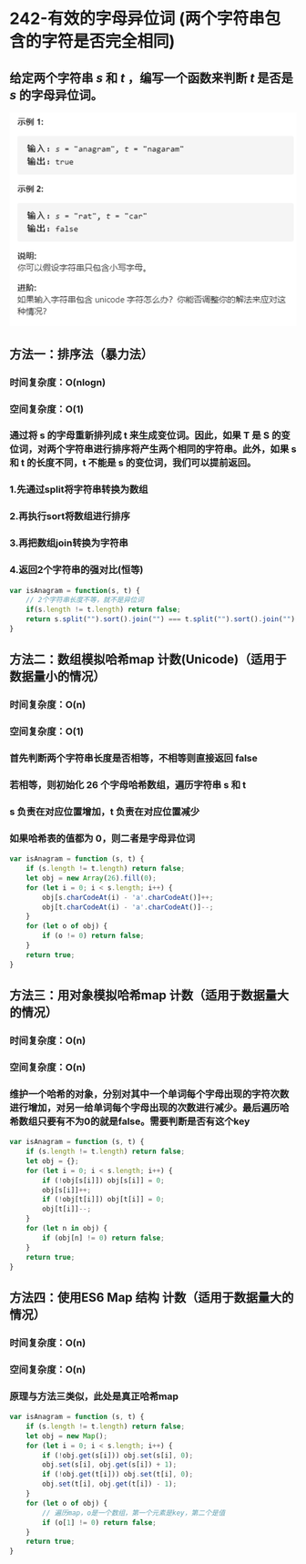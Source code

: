 # 242-有效的字母异位词 (两个字符串包含的字符是否完全相同)

## 给定两个字符串 *s* 和 *t* ，编写一个函数来判断 *t* 是否是 *s* 的字母异位词。

<img src="题目.png" />



## 方法一：排序法（暴力法）

### 时间复杂度：O(nlogn)

### 空间复杂度：O(1)

### 通过将 s 的字母重新排列成 t 来生成变位词。因此，如果 T 是 S 的变位词，对两个字符串进行排序将产生两个相同的字符串。此外，如果 s 和 t 的长度不同，t 不能是 s 的变位词，我们可以提前返回。

### 1.先通过split将字符串转换为数组
### 2.再执行sort将数组进行排序

### 3.再把数组join转换为字符串

### 4.返回2个字符串的强对比(恒等)

```javascript
var isAnagram = function(s, t) {
    // 2个字符串长度不等，就不是异位词
    if(s.length != t.length) return false;
    return s.split("").sort().join("") === t.split("").sort().join("");
}
```



## 方法二：数组模拟哈希map 计数(Unicode)（适用于数据量小的情况）

### 时间复杂度：O(n)

### 空间复杂度：O(1)

### 首先判断两个字符串长度是否相等，不相等则直接返回 false

### 若相等，则初始化 26 个字母哈希数组，遍历字符串 s 和 t

### s 负责在对应位置增加，t 负责在对应位置减少

### 如果哈希表的值都为 0，则二者是字母异位词

```javascript
var isAnagram = function (s, t) {
    if (s.length != t.length) return false;
    let obj = new Array(26).fill(0);
    for (let i = 0; i < s.length; i++) {
        obj[s.charCodeAt(i) - 'a'.charCodeAt()]++;
        obj[t.charCodeAt(i) - 'a'.charCodeAt()]--;
    }
    for (let o of obj) {
        if (o != 0) return false;
    }
    return true;
}
```



## 方法三：用对象模拟哈希map 计数（适用于数据量大的情况）

### 时间复杂度：O(n)

### 空间复杂度：O(n)

### 维护一个哈希的对象，分别对其中一个单词每个字母出现的字符次数进行增加，对另一给单词每个字母出现的次数进行减少。最后遍历哈希数组只要有不为0的就是false。需要判断是否有这个key

```javascript
var isAnagram = function (s, t) {
    if (s.length != t.length) return false;
    let obj = {};
    for (let i = 0; i < s.length; i++) {
        if (!obj[s[i]]) obj[s[i]] = 0;
        obj[s[i]]++;
        if (!obj[t[i]]) obj[t[i]] = 0;
        obj[t[i]]--;
    }
    for (let n in obj) {
        if (obj[n] != 0) return false;
    }
    return true;
}
```



## 方法四：使用ES6 Map 结构 计数（适用于数据量大的情况）

### 时间复杂度：O(n)

### 空间复杂度：O(n)

### 原理与方法三类似，此处是真正哈希map

```javascript
var isAnagram = function (s, t) {
    if (s.length != t.length) return false;
    let obj = new Map();
    for (let i = 0; i < s.length; i++) {
        if (!obj.get(s[i])) obj.set(s[i], 0);
        obj.set(s[i], obj.get(s[i]) + 1);
        if (!obj.get(t[i])) obj.set(t[i], 0);
        obj.set(t[i], obj.get(t[i]) - 1);
    }
    for (let o of obj) {
        // 遍历map，o是一个数组，第一个元素是key，第二个是值
        if (o[1] != 0) return false;
    }
    return true;
}
```

